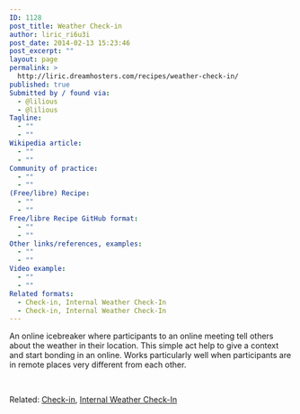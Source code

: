 ```yaml
---
ID: 1128
post_title: Weather Check-in
author: liric_ri6u3i
post_date: 2014-02-13 15:23:46
post_excerpt: ""
layout: page
permalink: >
  http://liric.dreamhosters.com/recipes/weather-check-in/
published: true
Submitted by / found via:
  - @lilious
  - @lilious
Tagline:
  - ""
  - ""
Wikipedia article:
  - ""
  - ""
Community of practice:
  - ""
  - ""
(Free/libre) Recipe:
  - ""
  - ""
Free/libre Recipe GitHub format:
  - ""
  - ""
Other links/references, examples:
  - ""
  - ""
Video example:
  - ""
  - ""
Related formats:
  - Check-in, Internal Weather Check-In
  - Check-in, Internal Weather Check-In
---
```

An online icebreaker where participants to an online meeting tell others about the weather in their location. This simple act help to give a context and start bonding in an online. Works particularly well when participants are in remote places very different from each other.

&nbsp;

Related: <a title="Check In / Check Out" href="http://www.co-creative-recipes.cc/recipes/check-in-check-out/">Check-in</a>, <a title="Internal Weather Check-In" href="http://www.co-creative-recipes.cc/recipes/internal-weather-check-in/">Internal Weather Check-In</a>